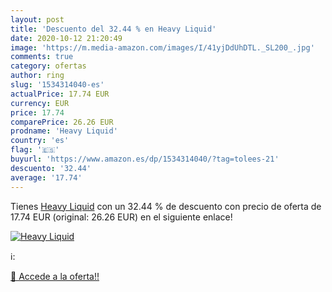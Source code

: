 ```yaml
---
layout: post
title: 'Descuento del 32.44 % en Heavy Liquid'
date: 2020-10-12 21:20:49
image: 'https://m.media-amazon.com/images/I/41yjDdUhDTL._SL200_.jpg'
comments: true
category: ofertas
author: ring
slug: '1534314040-es'
actualPrice: 17.74 EUR
currency: EUR
price: 17.74
comparePrice: 26.26 EUR
prodname: 'Heavy Liquid'
country: 'es'
flag: '🇪🇸'
buyurl: 'https://www.amazon.es/dp/1534314040/?tag=tolees-21'
descuento: '32.44'
average: '17.74'
---
```


Tienes [Heavy Liquid](https://www.amazon.es/dp/1534314040/?tag=tolees-21) con un 32.44 % de descuento con precio de oferta de 17.74 EUR (original: 26.26 EUR) en el siguiente enlace!

[![Heavy Liquid](https://m.media-amazon.com/images/I/41yjDdUhDTL._SL200_.jpg)](https://www.amazon.es/dp/1534314040/?tag=tolees-21)

ℹ️:


[🛒 Accede a la oferta!!](https://www.amazon.es/dp/1534314040/?tag=tolees-21)
